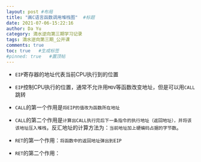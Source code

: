 ```yaml
---
layout: post #布局
title: "画C语言函数调用堆栈图"  #标题
date: 2021-07-06-15:22:16
author: Da Yu
category: 滴水逆向第三期学习记录
tags: 滴水逆向第三期_公开课
comments: true
toc: true   #生成标签
#pinned: true   #置顶帖
---
```


- `EIP`寄存器的地址代表当前CPU执行到的位置

- `EIP`控制CPU执行的位置，通常不允许用`MOV`等函数改变地址，但是可以用`CALL`跳转

- `CALL`的第一个作用是`将EIP的值改为函数所在地址`

- `CALL`的第二个作用是`计算出CALL执行完后下一条指令的执行地址（返回地址），并将该该地址压入堆栈`，反汇地址的计算方法为：`当前地址加上硬编码占据的字节数`。

- `RET`的第一个作用：`将函数中的返回地址弹出到EIP`

- `RET`的第二个作用：
